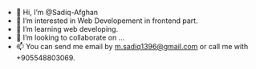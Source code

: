 - 👋 Hi, I’m @Sadiq-Afghan
- 👀 I’m interested in Web Developement in frontend part.
- 🌱 I’m learning web developing.
- 💞️ I’m looking to collaborate on ...
- 📫 You can send me email by m.sadiq1396@gmail.com or call me with +905548803069.

<!---
Sadiq-Afghan/Sadiq-Afghan is a ✨ special ✨ repository because its `README.md` (this file) appears on your GitHub profile.
You can click the Preview link to take a look at your changes.
--->
